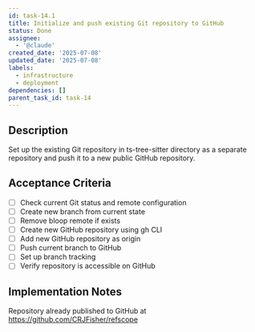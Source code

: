 ```yaml
---
id: task-14.1
title: Initialize and push existing Git repository to GitHub
status: Done
assignee:
  - '@claude'
created_date: '2025-07-08'
updated_date: '2025-07-08'
labels:
  - infrastructure
  - deployment
dependencies: []
parent_task_id: task-14
---
```


## Description

Set up the existing Git repository in ts-tree-sitter directory as a separate repository and push it to a new public GitHub repository.

## Acceptance Criteria

- [ ] Check current Git status and remote configuration
- [ ] Create new branch from current state
- [ ] Remove bloop remote if exists
- [ ] Create new GitHub repository using gh CLI
- [ ] Add new GitHub repository as origin
- [ ] Push current branch to GitHub
- [ ] Set up branch tracking
- [ ] Verify repository is accessible on GitHub

## Implementation Notes

Repository already published to GitHub at https://github.com/CRJFisher/refscope
